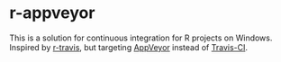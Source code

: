 r-appveyor
==========

This is a solution for continuous integration for R projects on Windows.
Inspired by [r-travis](https://github.com/craigcitro/r-travis),
but targeting [AppVeyor](http://appveyor.com) instead of [Travis-CI](http://travis-ci.org).

